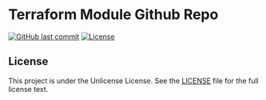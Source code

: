 # Terraform Module Github Repo

[![GitHub last commit](https://img.shields.io/github/last-commit/ursinn/terraform-github?logo=github&style=for-the-badge)](https://github.com/ursinn/terraform-github/commits)
[![License](https://img.shields.io/github/license/ursinn/terraform-github?style=for-the-badge)](https://github.com/ursinn/terraform-github/blob/main/LICENSE)

## License

This project is under the Unlicense License. See the [LICENSE](https://github.com/ursinn/terraform-github/blob/main/LICENSE)
file for the full license text.
